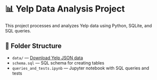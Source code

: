 # 📊 Yelp Data Analysis Project  

This project processes and analyzes Yelp data using Python, SQLite, and SQL queries.  

## 📂 Folder Structure  
- `data/` — [Download Yelp JSON data](https://business.yelp.com/data/resources/open-dataset/)  
- `schema.sql` — SQL schema for creating tables  
- `queries_and_tests.ipynb` — Jupyter notebook with SQL queries and tests  
